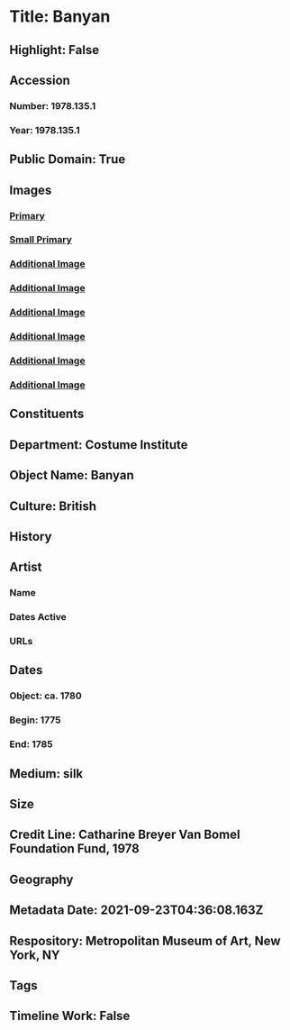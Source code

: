 # Title: Banyan
## Highlight: False
## Accession
### Number: 1978.135.1
### Year: 1978.135.1
## Public Domain: True
## Images
### [Primary](https://images.metmuseum.org/CRDImages/ci/original/CI53.74.7_CI56.5.1_1978.135.1.JPG)
### [Small Primary](https://images.metmuseum.org/CRDImages/ci/web-large/CI53.74.7_CI56.5.1_1978.135.1.JPG)
### [Additional Image](https://images.metmuseum.org/CRDImages/ci/original/DT258675.jpg)
### [Additional Image](https://images.metmuseum.org/CRDImages/ci/original/1978.135.1_S.JPG)
### [Additional Image](https://images.metmuseum.org/CRDImages/ci/original/1978.135.1_F.jpg)
### [Additional Image](https://images.metmuseum.org/CRDImages/ci/original/1978.135.1_B2.jpg)
### [Additional Image](https://images.metmuseum.org/CRDImages/ci/original/1978.135.1_d.jpg)
### [Additional Image](https://images.metmuseum.org/CRDImages/ci/original/1978.135.1_B.JPG)
## Constituents
## Department: Costume Institute
## Object Name: Banyan
## Culture: British
## History
## Artist
### Name
### Dates Active
### URLs
## Dates
### Object: ca. 1780
### Begin: 1775
### End: 1785
## Medium: silk
## Size
## Credit Line: Catharine Breyer Van Bomel Foundation Fund, 1978
## Geography
## Metadata Date: 2021-09-23T04:36:08.163Z
## Respository: Metropolitan Museum of Art, New York, NY
## Tags
## Timeline Work: False